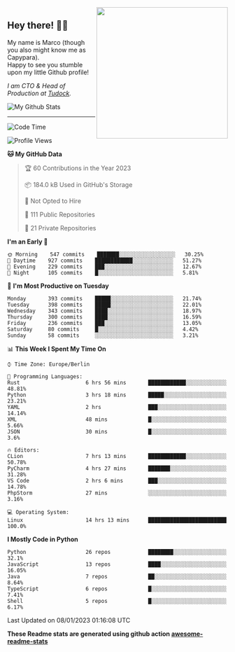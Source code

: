 <img src="https://capypara.de/para_logo.png?a=13" align="right" width="300">

## Hey there! 👋🙃
My name is Marco (though you also might know me as Capypara).  
Happy to see you stumble upon my little Github profile!

*I am CTO & Head of Production at <a href="http://tudock.de">Tudock</a>.*


![My Github Stats](https://github-readme-stats.vercel.app/api?username=theCapypara&show_icons=true&title_color=8ea106&text_color=ffffff&icon_color=8ea106&bg_color=2F343F&hide_border=1)

---
<!--START_SECTION:waka-->
![Code Time](http://img.shields.io/badge/Code%20Time-2%2C022%20hrs%208%20mins-blue)

![Profile Views](http://img.shields.io/badge/Profile%20Views-4-blue)

**🐱 My GitHub Data** 

> 🏆 60 Contributions in the Year 2023
 > 
> 📦 184.0 kB Used in GitHub's Storage 
 > 
> 🚫 Not Opted to Hire
 > 
> 📜 111 Public Repositories 
 > 
> 🔑 21 Private Repositories  
 > 
**I'm an Early 🐤** 

```text
🌞 Morning    547 commits    ███████░░░░░░░░░░░░░░░░░░   30.25% 
🌆 Daytime    927 commits    ████████████░░░░░░░░░░░░░   51.27% 
🌃 Evening    229 commits    ███░░░░░░░░░░░░░░░░░░░░░░   12.67% 
🌙 Night      105 commits    █░░░░░░░░░░░░░░░░░░░░░░░░   5.81%

```
📅 **I'm Most Productive on Tuesday** 

```text
Monday       393 commits    █████░░░░░░░░░░░░░░░░░░░░   21.74% 
Tuesday      398 commits    █████░░░░░░░░░░░░░░░░░░░░   22.01% 
Wednesday    343 commits    ████░░░░░░░░░░░░░░░░░░░░░   18.97% 
Thursday     300 commits    ████░░░░░░░░░░░░░░░░░░░░░   16.59% 
Friday       236 commits    ███░░░░░░░░░░░░░░░░░░░░░░   13.05% 
Saturday     80 commits     █░░░░░░░░░░░░░░░░░░░░░░░░   4.42% 
Sunday       58 commits     ░░░░░░░░░░░░░░░░░░░░░░░░░   3.21%

```


📊 **This Week I Spent My Time On** 

```text
⌚︎ Time Zone: Europe/Berlin

💬 Programming Languages: 
Rust                     6 hrs 56 mins       ████████████░░░░░░░░░░░░░   48.81% 
Python                   3 hrs 18 mins       █████░░░░░░░░░░░░░░░░░░░░   23.21% 
YAML                     2 hrs               ███░░░░░░░░░░░░░░░░░░░░░░   14.14% 
XML                      48 mins             █░░░░░░░░░░░░░░░░░░░░░░░░   5.66% 
JSON                     30 mins             █░░░░░░░░░░░░░░░░░░░░░░░░   3.6%

🔥 Editors: 
CLion                    7 hrs 13 mins       ████████████░░░░░░░░░░░░░   50.78% 
PyCharm                  4 hrs 27 mins       ███████░░░░░░░░░░░░░░░░░░   31.28% 
VS Code                  2 hrs 6 mins        ███░░░░░░░░░░░░░░░░░░░░░░   14.78% 
PhpStorm                 27 mins             ░░░░░░░░░░░░░░░░░░░░░░░░░   3.16%

💻 Operating System: 
Linux                    14 hrs 13 mins      █████████████████████████   100.0%

```

**I Mostly Code in Python** 

```text
Python                   26 repos            ████████░░░░░░░░░░░░░░░░░   32.1% 
JavaScript               13 repos            ████░░░░░░░░░░░░░░░░░░░░░   16.05% 
Java                     7 repos             ██░░░░░░░░░░░░░░░░░░░░░░░   8.64% 
TypeScript               6 repos             █░░░░░░░░░░░░░░░░░░░░░░░░   7.41% 
Shell                    5 repos             █░░░░░░░░░░░░░░░░░░░░░░░░   6.17%

```



 Last Updated on 08/01/2023 01:16:08 UTC
<!--END_SECTION:waka-->

**These Readme stats are generated using github action [awesome-readme-stats](https://github.com/anmol098/waka-readme-stats)**

